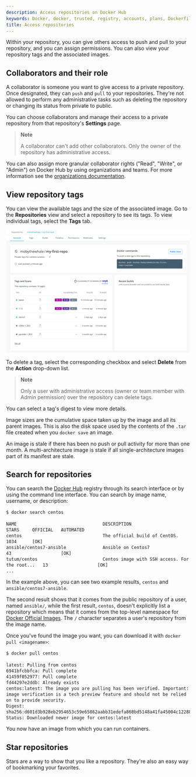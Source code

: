 ```yaml
---
description: Access repositories on Docker Hub
keywords: Docker, docker, trusted, registry, accounts, plans, Dockerfile, Docker Hub, webhooks, docs, documentation, collaborators, viewing, searching, starring
title: Access repositories
---
```


Within your repository, you can give others access to push and pull to your repository, and you can assign permissions. You can also view your repository tags and the associated images.

## Collaborators and their role

A collaborator is someone you want to give access to a private repository. Once designated, they can `push` and `pull` to your repositories. They're not
allowed to perform any administrative tasks such as deleting the repository or changing its status from private to public.

You can choose collaborators and manage their access to a private
repository from that repository's **Settings** page.

> **Note**
>
> A collaborator can't add other collaborators. Only the owner of
> the repository has administrative access.

You can also assign more granular collaborator rights ("Read", "Write", or
"Admin") on Docker Hub by using organizations and teams. For more information
see the [organizations documentation](../../../docker-hub/orgs.md#create-an-organization).

## View repository tags

You can view the available tags and the size of the associated image. Go to the **Repositories** view and select a repository to see its tags. To view individual tags, select the **Tags** tab.

![View repo tags](../../images/repo-overview.png)

To delete a tag, select the corresponding checkbox and select **Delete** from the **Action** drop-down list.

> **Note**
>
> Only a user with administrative access (owner or team member with Admin
> permission) over the repository can delete tags.

You can select a tag's digest to view more details.

Image sizes are the cumulative space taken up by the image and all its parent
images. This is also the disk space used by the contents of the `.tar` file
created when you `docker save` an image. 

An image is stale if there has been no push or pull activity for more than one month. A multi-architecture image is stale if all single-architecture images part of its manifest are stale.

## Search for repositories

You can search the [Docker Hub](https://hub.docker.com) registry through its
search interface or by using the command line interface. You can search by image name, username, or description:

```console
$ docker search centos

NAME                                 DESCRIPTION                                     STARS     OFFICIAL   AUTOMATED
centos                               The official build of CentOS.                   1034      [OK]
ansible/centos7-ansible              Ansible on Centos7                              43                   [OK]
tutum/centos                         Centos image with SSH access. For the root...   13                   [OK]
...
```

In the example above, you can see two example results, `centos` and `ansible/centos7-ansible`.

The second result shows that it comes from the public repository of a user,
named `ansible/`, while the first result, `centos`, doesn't explicitly list a
repository which means that it comes from the top-level namespace for
[Docker Official Images](../../official_images.md). The `/` character separates
a user's repository from the image name.

Once you've found the image you want, you can download it with `docker pull <imagename>`:

```console
$ docker pull centos

latest: Pulling from centos
6941bfcbbfca: Pull complete
41459f052977: Pull complete
fd44297e2ddb: Already exists
centos:latest: The image you are pulling has been verified. Important: image verification is a tech preview feature and should not be relied on to provide security.
Digest: sha256:d601d3b928eb2954653c59e65862aabb31edefa868bd5148a41fa45004c12288
Status: Downloaded newer image for centos:latest
```

You now have an image from which you can run containers.

## Star repositories

Stars are a way to show that you like a repository. They're also an easy way of bookmarking your favorites.
